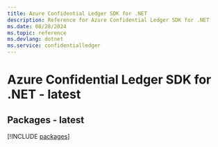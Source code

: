 ```yaml
---
title: Azure Confidential Ledger SDK for .NET
description: Reference for Azure Confidential Ledger SDK for .NET
ms.date: 08/28/2024
ms.topic: reference
ms.devlang: dotnet
ms.service: confidentialledger
---
```

# Azure Confidential Ledger SDK for .NET - latest
## Packages - latest
[!INCLUDE [packages](confidential-ledger-index.md)]